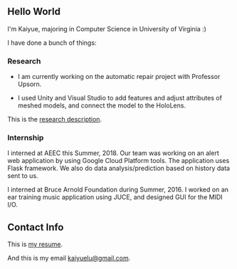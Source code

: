 ## Hello World

I'm Kaiyue, majoring in Computer Science in University of Virginia :)

I have done a bunch of things:

### Research

- I am currently working on the automatic repair project with Professor Upsorn.

- I used Unity and Visual Studio to add features and adjust attributes of meshed models, and connect the model to the HoloLens.

This is the [research description](https://secure.rutgers.edu/urs/projects/projectDetails.aspx?ID=3001).

### Internship

I interned at AEEC this Summer, 2018. Our team was working on an alert web application by using Google Cloud Platform tools. The application uses Flask framework. We also do data analysis/prediction based on history data sent to us.

I interned at Bruce Arnold Foundation during Summer, 2016. I worked on an ear training music application using JUCE, and designed GUI for the MIDI I/O.


## Contact Info

This is [my resume](resume.pdf).

And this is my email <kaiyuelu@gmail.com>.
